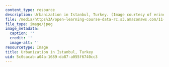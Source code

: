 ```yaml
---
content_type: resource
description: Urbanization in Istanbul, Turkey. (Image courtesy of erinchcom on flickr.)
file: /media/https%3A/open-learning-course-data-rc.s3.amazonaws.com/11-941-learning-by-comparison-first-world-third-world-cities-fall-2008/5c0cacaba04a1689da87a055f6740cc3_chp_istanbul.jpg
file_type: image/jpeg
image_metadata:
  caption: ''
  credit: ''
  image-alt: ''
resourcetype: Image
title: Urbanization in Istanbul, Turkey
uid: 5c0cacab-a04a-1689-da87-a055f6740cc3
---
```

